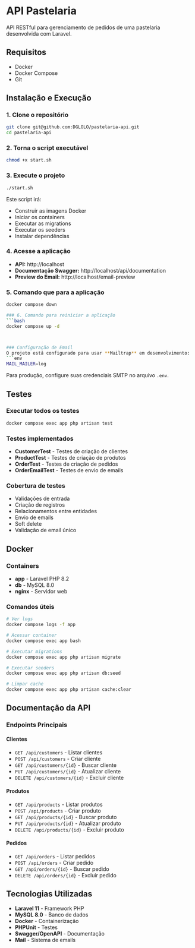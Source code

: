 #  API Pastelaria 

API RESTful para gerenciamento de pedidos de uma pastelaria desenvolvida com Laravel.

##  Requisitos

- Docker
- Docker Compose
- Git

##  Instalação e Execução

### 1. Clone o repositório
```bash
git clone git@github.com:DGLOLO/pastelaria-api.git
cd pastelaria-api
```

### 2. Torna o script executável
```bash
chmod +x start.sh
```

### 3. Execute o projeto
```bash
./start.sh
```

Este script irá:
- Construir as imagens Docker
- Iniciar os containers
- Executar as migrations
- Executar os seeders
- Instalar dependências

### 4. Acesse a aplicação
- **API:** http://localhost
- **Documentação Swagger:** http://localhost/api/documentation
- **Preview do Email:** http://localhost/email-preview

### 5. Comando que para a aplicação
```bash
docker compose down

### 6. Comando para reiniciar a aplicação
```bash
docker compose up -d



### Configuração de Email
O projeto está configurado para usar **Mailtrap** em desenvolvimento:
```env
MAIL_MAILER=log
```
Para produção, configure suas credenciais SMTP no arquivo `.env`.

##  Testes

### Executar todos os testes
```bash
docker compose exec app php artisan test
```

### Testes implementados
-  **CustomerTest** - Testes de criação de clientes
-  **ProductTest** - Testes de criação de produtos  
-  **OrderTest** - Testes de criação de pedidos
-  **OrderEmailTest** - Testes de envio de emails

### Cobertura de testes
- Validações de entrada
- Criação de registros
- Relacionamentos entre entidades
- Envio de emails
- Soft delete
- Validação de email único

##  Docker

### Containers
- **app** - Laravel PHP 8.2
- **db** - MySQL 8.0
- **nginx** - Servidor web

### Comandos úteis
```bash
# Ver logs
docker compose logs -f app

# Acessar container
docker compose exec app bash

# Executar migrations
docker compose exec app php artisan migrate

# Executar seeders
docker compose exec app php artisan db:seed

# Limpar cache
docker compose exec app php artisan cache:clear
```

##  Documentação da API

### Endpoints Principais

#### Clientes
- `GET /api/customers` - Listar clientes
- `POST /api/customers` - Criar cliente
- `GET /api/customers/{id}` - Buscar cliente
- `PUT /api/customers/{id}` - Atualizar cliente
- `DELETE /api/customers/{id}` - Excluir cliente

#### Produtos
- `GET /api/products` - Listar produtos
- `POST /api/products` - Criar produto
- `GET /api/products/{id}` - Buscar produto
- `PUT /api/products/{id}` - Atualizar produto
- `DELETE /api/products/{id}` - Excluir produto

#### Pedidos
- `GET /api/orders` - Listar pedidos
- `POST /api/orders` - Criar pedido
- `GET /api/orders/{id}` - Buscar pedido
- `DELETE /api/orders/{id}` - Excluir pedido



##  Tecnologias Utilizadas

- **Laravel 11** - Framework PHP
- **MySQL 8.0** - Banco de dados
- **Docker** - Containerização
- **PHPUnit** - Testes
- **Swagger/OpenAPI** - Documentação
- **Mail** - Sistema de emails


